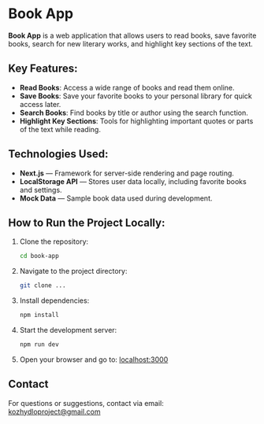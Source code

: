 # Book App

**Book App** is a web application that allows users to read books, save favorite books, search for new literary works, and highlight key sections of the text.

## Key Features:

- **Read Books**: Access a wide range of books and read them online.
- **Save Books**: Save your favorite books to your personal library for quick access later.
- **Search Books**: Find books by title or author using the search function.
- **Highlight Key Sections**: Tools for highlighting important quotes or parts of the text while reading.

## Technologies Used:

- **Next.js** — Framework for server-side rendering and page routing.
- **LocalStorage API** — Stores user data locally, including favorite books and settings.
- **Mock Data** — Sample book data used during development.

## How to Run the Project Locally:

1. Clone the repository:
   ```bash
   cd book-app
   ```

2. Navigate to the project directory:
   ```bash
   git clone ...
   ```
   
3. Install dependencies:
   ```bash
   npm install
   ```
   
4. Start the development server:
   ```bash
   npm run dev
   ```

5. Open your browser and go to: [localhost:3000](http://localhost:3000)

## Contact

For questions or suggestions, contact via email: kozhydloproject@gmail.com
